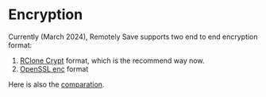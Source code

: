 # Encryption

Currently (March 2024), Remotely Save supports two end to end encryption format:

1. [RClone Crypt](./rclone.md) format, which is the recommend way now.
2. [OpenSSL enc](./openssl.md) format

Here is also the [comparation](./comparation.md).
